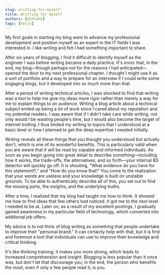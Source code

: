 ```yaml
---
slug: writting-for-myself
title: Writting for myself
authors: [duthaho]
tags: [hello]
---
```


My first goals in starting my blog were to advance my professional development and position myself as an expert in the IT fields I was interested in. I like writing and felt I had something important to share.

After six years of blogging, I find it difficult to identify myself as the engineer I was before writing became a daily practice. It's ironic that, in the end, my blog—though perhaps not for the reasons I had anticipated—opened the door to my next professional chapter. I thought I might use it as a sort of portfolio and a way to prepare for an interview if I could write some engaging blogs, but it developed into so much more than that.

After a period of writing technical articles, I was shocked to find that writing was a tool to help me give my ideas more rigor rather than merely a way for me to explain things to an audience. Writing a blog article about a technical subject ended up being a lot of work since I cared about my reputation and my potential readers. I was aware that if I didn't take care while writing, not only would I be wasting people's time, but I would also become the target of internet trolling. I thus limited my writing to topics that I understood at a basic level or how I planned to get the deep expertise I needed initially.

Writing reveals all these things that you thought you understood but actually don't, which is one of its wonderful benefits. This is particularly valid when you are aware that it will be read by capable and informed individuals. As soon as you begin going into great detail to describe something—including how it works, the trade-offs, the alternatives, and so forth—your internal BS detector will quickly go off. It is shouting, "What evidence do you have for this statement?," and "How do you know that!" You come to the realization that your words are useless and your knowledge is built on unstable grounds. To be able to authentically describe all of this, you set out to find the missing parts, the insights, and the underlying truths.

After a time, I realized that my blog had taught me how to think. It showed me how to find ideas that few others had noticed. It got me to the next level I needed to be at. Later on, as a result of my excellent postings, I gradually gained awareness in my particular field of technology, which converted into additional job offers.

My advice is to not think of blog writing as something that people undertake to improve their "personal brand." It can certainly help with that, but it is first and foremost a tool that individuals can use to improve their knowledge and critical thinking.

It's like thinking training; it makes you more strong, which leads to increased comprehension and insight. Blogging is less popular than it once was, but don't let that discourage you; in the end, the person who benefits the most, even if only a few people read it, is you.
